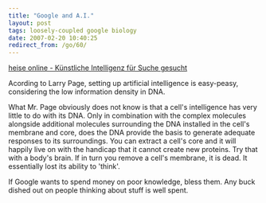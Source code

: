 ```yaml
---
title: "Google and A.I."
layout: post
tags: loosely-coupled google biology
date: 2007-02-20 10:40:25
redirect_from: /go/60/
---
```


[heise online - Künstliche Intelligenz für Suche gesucht](http://www.heise.de/newsticker/meldung/85530/from/rss09)

Acording to Larry Page, setting up artificial intelligence is easy-peasy, considering the low information density in DNA.

What Mr. Page obviously does not know is that a cell's intelligence has very little to do with its DNA. Only in combination with the complex molecules alongside additional molecules surrounding the DNA installed in the cell's membrane and core, does the DNA provide the basis to generate adequate responses to its surroundings. You can extract a cell's core and it will happily live on with the handicap that it cannot create new proteins. Try that with a  body's brain. If in turn you remove a cell's membrane, it is dead. It essentially lost its ability to 'think'.

If Google wants to spend money on poor knowledge, bless them. Any buck dished out on people thinking about stuff is well spent.